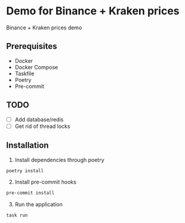 # Demo for Binance + Kraken prices

Binance + Kraken prices demo

## Prerequisites


- Docker
- Docker Compose
- Taskfile
- Poetry
- Pre-commit

## TODO
- [ ] Add database/redis
- [ ] Get rid of thread locks

## Installation

1) Install dependencies through poetry

```bash
poetry install
```

2) Install pre-commit hooks

```bash
pre-commit install
```

3) Run the application

```bash
task run
```
